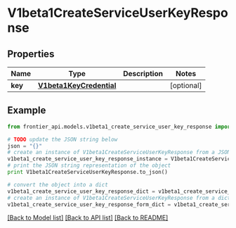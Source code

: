 # V1beta1CreateServiceUserKeyResponse


## Properties
Name | Type | Description | Notes
------------ | ------------- | ------------- | -------------
**key** | [**V1beta1KeyCredential**](V1beta1KeyCredential.md) |  | [optional] 

## Example

```python
from frontier_api.models.v1beta1_create_service_user_key_response import V1beta1CreateServiceUserKeyResponse

# TODO update the JSON string below
json = "{}"
# create an instance of V1beta1CreateServiceUserKeyResponse from a JSON string
v1beta1_create_service_user_key_response_instance = V1beta1CreateServiceUserKeyResponse.from_json(json)
# print the JSON string representation of the object
print V1beta1CreateServiceUserKeyResponse.to_json()

# convert the object into a dict
v1beta1_create_service_user_key_response_dict = v1beta1_create_service_user_key_response_instance.to_dict()
# create an instance of V1beta1CreateServiceUserKeyResponse from a dict
v1beta1_create_service_user_key_response_form_dict = v1beta1_create_service_user_key_response.from_dict(v1beta1_create_service_user_key_response_dict)
```
[[Back to Model list]](../README.md#documentation-for-models) [[Back to API list]](../README.md#documentation-for-api-endpoints) [[Back to README]](../README.md)


